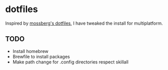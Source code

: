 # dotfiles

Inspired by [mossberg's dotfiles](https://github.com/mossberg/dotfiles), I have tweaked the install for multiplatform.

TODO
----
- Install homebrew
- Brewfile to install packages
- Make path change for .config directories respect skillall
